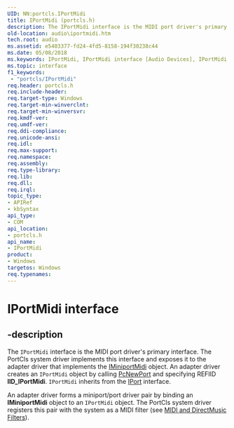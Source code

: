```yaml
---
UID: NN:portcls.IPortMidi
title: IPortMidi (portcls.h)
description: The IPortMidi interface is the MIDI port driver's primary interface.
old-location: audio\iportmidi.htm
tech.root: audio
ms.assetid: e5403377-fd24-4fd5-8158-194f30238c44
ms.date: 05/08/2018
ms.keywords: IPortMidi, IPortMidi interface [Audio Devices], IPortMidi interface [Audio Devices],described, audio.iportmidi, audmp-routines_52a1c6a3-7658-4c69-a4c9-6d965a1d99c9.xml, portcls/IPortMidi
ms.topic: interface
f1_keywords:
 - "portcls/IPortMidi"
req.header: portcls.h
req.include-header: 
req.target-type: Windows
req.target-min-winverclnt: 
req.target-min-winversvr: 
req.kmdf-ver: 
req.umdf-ver: 
req.ddi-compliance: 
req.unicode-ansi: 
req.idl: 
req.max-support: 
req.namespace: 
req.assembly: 
req.type-library: 
req.lib: 
req.dll: 
req.irql: 
topic_type:
- APIRef
- kbSyntax
api_type:
- COM
api_location:
- portcls.h
api_name:
- IPortMidi
product:
- Windows
targetos: Windows
req.typenames: 
---
```


# IPortMidi interface


## -description


The <code>IPortMidi</code> interface is the MIDI port driver's primary interface. The PortCls system driver implements this interface and exposes it to the adapter driver that implements the <a href="https://docs.microsoft.com/windows-hardware/drivers/ddi/content/portcls/nn-portcls-iminiportmidi">IMiniportMidi</a> object. An adapter driver creates an <code>IPortMidi</code> object by calling <a href="https://docs.microsoft.com/windows-hardware/drivers/ddi/content/portcls/nf-portcls-pcnewport">PcNewPort</a> and specifying REFIID <b>IID_IPortMidi</b>. <code>IPortMidi</code> inherits from the <a href="https://docs.microsoft.com/windows-hardware/drivers/ddi/content/portcls/nn-portcls-iport">IPort</a> interface.

An adapter driver forms a miniport/port driver pair by binding an <b>IMiniportMidi</b> object to an <code>IPortMidi</code> object. The PortCls system driver registers this pair with the system as a MIDI filter (see <a href="https://docs.microsoft.com/windows-hardware/drivers/audio/midi-and-directmusic-filters">MIDI and DirectMusic Filters</a>).

